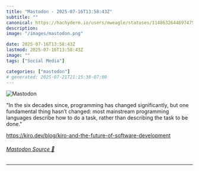 ```yaml
---
title: "Mastodon - 2025-07-16T13:58:43Z"
subtitle: ""
canonical: https://hachyderm.io/users/mweagle/statuses/114863264469747502
description:
image: "/images/mastodon.png"

date: 2025-07-16T13:58:43Z
lastmod: 2025-07-16T13:58:43Z
image: ""
tags: ["Social Media"]

categories: ["mastodon"]
# generated: 2025-07-21T21:15:38-07:00
---
```

![Mastodon](/images/mastodon.png)

<p>&quot;In the six decades since, programming has changed significantly, but one fundamental thing hasn’t changed: most mainstream programming languages describe how to do a task, rather than describing the task to be done.&quot;</p><p><a href="https://kiro.dev/blog/kiro-and-the-future-of-software-development" target="_blank" rel="nofollow noopener noreferrer" translate="no"><span class="invisible">https://</span><span class="ellipsis">kiro.dev/blog/kiro-and-the-fut</span><span class="invisible">ure-of-software-development</span></a></p>


###### [Mastodon Source 🐘](https://hachyderm.io/@mweagle/114863264469747502)

___

